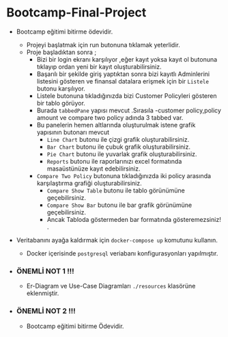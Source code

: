 # Bootcamp-Final-Project

- Bootcamp eğitimi bitirme ödevidir.
  - Projeyi başlatmak için run butonuna tıklamak yeterlidir.
  - Proje başladıktan sonra ;
    - Bizi bir login ekranı karşılıyor ,eğer kayıt yoksa kayıt ol butonuna tıklayıp ordan yeni bir kayıt oluşturabilirsiniz.
    - Başarılı bir şekilde giriş yaptıktan sonra bizi kayıtlı Adminlerini listesini gösteren ve finansal datalara erişmek için bir `Listele` butonu karşılıyor.
    - Listele butonuna tıkladığınızda bizi Customer Policyleri gösteren bir tablo görüyor.
    - Burada `tabbedPane` yapısı mevcut .Sırasıla -customer policy,policy amount ve compare two policy adında 3 tabbed var.
    - Bu panelerin hemen altlarında oluşturulmak istene grafik yapısının butonarı mevcut
      - `Line Chart` butonu ile  çizgi grafik oluşturabilirsiniz.
      - `Bar Chart` butonu ile çubuk grafik oluşturabilirsiniz.
      - `Pie Chart` butonu ile yuvarlak grafik oluşturabilirsiniz.
      - `Reports` butonu ile raporlarınızı excel formatında masaüstünüze kayıt edebilirsiniz.
    - `Compare Two Policy` butonuna tıkladığınızda iki policy arasında karşılaştırma grafiği oluşturabilirsiniz.
      - `Compare Show Table` butonu ile tablo görünümüne geçebilirsiniz.
      - `Compare Show Bar` butonu ile bar grafik görünümüne geçebilirsiniz.
      - Ancak Tabloda göstermeden bar formatında gösteremezsiniz! .


- Veritabanını ayağa kaldırmak için `docker-compose up` komutunu kullanın.
  - Docker içerisinde `postgresql` veriabanı konfigurasyonları yapılmıştır.

- ### ÖNEMLİ NOT 1 !!!
    - Er-Diagram ve Use-Case Diagramları `./resources` klasörüne eklenmiştir.

- ### ÖNEMLİ NOT 2 !!!
    - Bootcamp eğitimi bitirme Ödevidir.